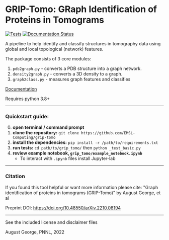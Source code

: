 # GRIP-Tomo: GRaph Identification of Proteins in Tomograms

[![Tests](https://github.com/EMSL-Computing/grip-tomo/actions/workflows/python_build.yml/badge.svg)](https://github.com/EMSL-Computing/grip-tomo/actions/workflows/python_build.yml)
[![Documentation Status](https://readthedocs.org/projects/grip-tomo/badge/?version=latest)](https://grip-tomo.readthedocs.io/en/latest/?badge=latest)


A pipeline to help identify and classify structures in tomography data using global and local topological (network) features. 

The package consists of 3 core modules: 
1. `pdb2graph.py` - converts a PDB structure into a graph network. 
2. `density2graph.py` - converts a 3D density to a graph. 
3. `graph2class.py` - measures graph features and classifies

[Documentation](https://grip-tomo.readthedocs.io/en/latest/)

Requires python 3.8+

---

### Quickstart guide:

0. **open terminal / command prompt**
1. **clone the repository:** `git clone https://github.com/EMSL-Computing/grip-tomo`
2. **install the dependencies:** `pip install -r /path/to/requirements.txt`  
3. **run tests:** `cd path/to/grip_tomo/` then `python _test_basic.py`
4. **review example notebook, `grip_tomo/example_notebook.ipynb`**
    - To interact with `.ipynb` files install Jupyter-lab

---

### Citation

If you found this tool helpful or want more information please cite: "Graph identification of proteins in tomograms (GRIP-Tomo)" by August George, et al

Preprint DOI: https://doi.org/10.48550/arXiv.2210.08194


---

See the included license and disclaimer files

August George, PNNL, 2022
